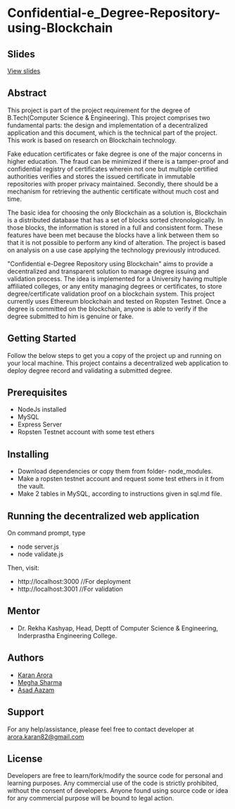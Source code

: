 # Confidential-e_Degree-Repository-using-Blockchain

## Slides
[View slides](https://www.slideshare.net/Karan9711/confidential-edegree-repository-using-blockchain)

## Abstract

This project is part of the project requirement for the degree of B.Tech(Computer Science & Engineering). This project comprises two fundamental parts: the design and implementation of a decentralized application and this document, which is the technical part of the project. This work is based on research on Blockchain technology. 

Fake education certificates or fake degree is one of the major concerns in higher education. The fraud can be minimized if there is a tamper-proof and confidential registry of certificates wherein not one but multiple certified authorities verifies and stores the issued certificate in immutable repositories with proper privacy maintained. Secondly, there should be a mechanism for retrieving the authentic certificate without much cost and time.

The basic idea for choosing the only Blockchain as a solution is, Blockchain is a distributed database that has a set of blocks sorted chronologically. In those blocks, the information is stored in a full and consistent form. These features have been met because the blocks have a link between them so that it is not possible to perform any kind of alteration. The project is based on analysis on a use case applying the technology previously introduced.

"Confidential e-Degree Repository using Blockchain" aims to provide a decentralized and transparent solution to manage degree issuing and validation process. The idea is implemented for a University having multiple affiliated colleges, or any entity managing degrees or certificates, to store degree/certificate validation proof on a blockchain system. This project currently uses Ethereum blockchain and tested on Ropsten Testnet. Once a degree is committed on the blockchain, anyone is able to verify if the degree submitted to him is genuine or fake.

## Getting Started

Follow the below steps to get you a copy of the project up and running on your local machine. This project contains a decentralized web application to deploy degree record and validating a submitted degree.

## Prerequisites

* NodeJs installed
* MySQL
* Express Server
* Ropsten Testnet account with some test ethers

## Installing

* Download dependencies or copy them from folder- node_modules.
* Make a ropsten testnet account and request some test ethers in it from the vault.
* Make 2 tables in MySQL, according to instructions given in sql.md file.

## Running the decentralized web application

On command prompt, type
* node server.js
* node validate.js

Then, visit:
* http://localhost:3000  //For deployment
* http://localhost:3001  //For validation

## Mentor

* Dr. Rekha Kashyap, Head, Deptt of Computer Science & Engineering, Inderprastha Engineering College.

## Authors

* [Karan Arora](https://github.com/karanarora1110)
* [Megha Sharma](https://github.com/megha96950)
* [Asad Aazam](https://github.com/asadaazam)

## Support

For any help/assistance, please feel free to contact developer at arora.karan82@gmail.com

## License

Developers are free to learn/fork/modify the source code for personal and learning purposes. Any commercial use of the code is strictly prohibited, without the consent of developers. Anyone found using source code or idea for any commercial purpose will be bound to legal action.
